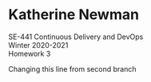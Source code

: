 # Katherine Newman

SE-441 Continuous Delivery and DevOps   
Winter 2020-2021   
Homework 3  

Changing this line from second branch
